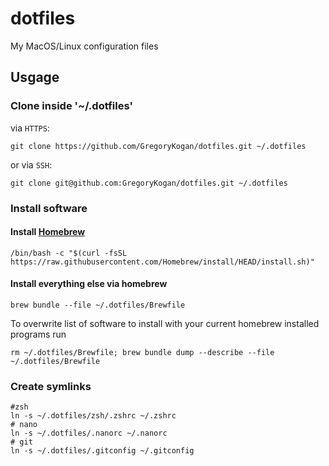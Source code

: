 # dotfiles
My MacOS/Linux configuration files

## Usgage
### Clone inside '~/.dotfiles'
via `HTTPS`:
```shell
git clone https://github.com/GregoryKogan/dotfiles.git ~/.dotfiles
```
or via `SSH`:
```shell
git clone git@github.com:GregoryKogan/dotfiles.git ~/.dotfiles
```

### Install software
#### Install [Homebrew](https://brew.sh/)
```shell
/bin/bash -c "$(curl -fsSL https://raw.githubusercontent.com/Homebrew/install/HEAD/install.sh)"
```
#### Install everything else via homebrew
```shell
brew bundle --file ~/.dotfiles/Brewfile
```
To overwrite list of software to install with your current homebrew installed programs run
```shell
rm ~/.dotfiles/Brewfile; brew bundle dump --describe --file ~/.dotfiles/Brewfile
```

### Create symlinks
```shell
#zsh
ln -s ~/.dotfiles/zsh/.zshrc ~/.zshrc
# nano
ln -s ~/.dotfiles/.nanorc ~/.nanorc
# git
ln -s ~/.dotfiles/.gitconfig ~/.gitconfig
```
